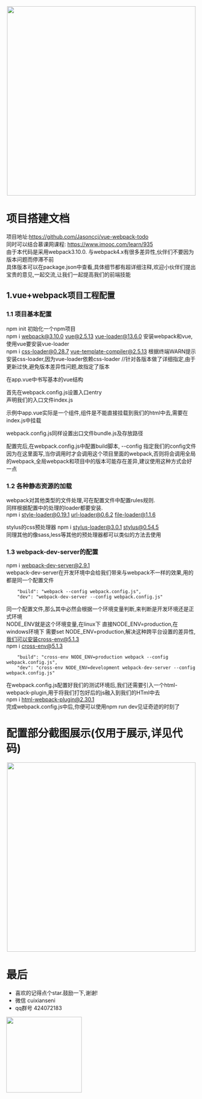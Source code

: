 <div align="center  ">
    <img src="https://jason-1255999874.cos.ap-beijing.myqcloud.com/vue%2Bwebpack.png" width="500px" />
</div>

# 项目搭建文档
项目地址:https://github.com/Jasonccj/vue-webpack-todo   
同时可以结合慕课网课程: https://www.imooc.com/learn/935   
由于本代码是采用webpack3.10.0. 与webpack4.x有很多差异性,伙伴们不要因为版本问题而停滞不前   
具体版本可以在package.json中查看,具体细节都有超详细注释,欢迎小伙伴们提出宝贵的意见,一起交流,让我们一起提高我们的前端技能

## 1.vue+webpack项目工程配置
### 1.1 项目基本配置
npm init    初始化一个npm项目   
npm i webpack@3.10.0 vue@2.5.13 vue-loader@13.6.0  安装webpack和vue,使用vue要安装vue-loader   
npm i css-loader@0.28.7 vue-template-compiler@2.5.13 根据终端WARN提示安装css-loader,因为vue-loader依赖css-loader
//针对各版本做了详细指定,由于更新过快,避免版本差异性问题,故指定了版本

在app.vue中书写基本的vue结构   

首先在webpack.config.js设置入口entry   
声明我们的入口文件index.js

示例中app.vue实际是一个组件,组件是不能直接挂载到我们的html中去,需要在index.js中挂载

webpack.config.js同样设置出口文件bundle.js及存放路径

配置完后,在webpack.config.js中配置build脚本, --config 指定我们的config文件 因为在这里面写,当你调用时才会调用这个项目里面的webpack,否则将会调用全局的webpack,全局webpack和项目中的版本可能存在差异,建议使用这种方式会好一点

### 1.2 各种静态资源的加载
webpack对其他类型的文件处理,可在配置文件中配置rules规则.   
同样根据配置中的处理的loader都要安装.   
npm i style-loader@0.19.1 url-loader@0.6.2 file-loader@1.1.6   

stylus的css预处理器 npm i stylus-loader@3.0.1 stylus@0.54.5   
同理其他的像sass,less等其他的预处理器都可以类似的方法去使用   

### 1.3 webpack-dev-server的配置
npm i webpack-dev-server@2.9.1     
webpack-dev-server在开发环境中会给我们带来与webpack不一样的效果,用的都是同一个配置文件
```
    "build": "webpack --config webpack.config.js",
    "dev": "webpack-dev-server --config webpack.config.js"
```
同一个配置文件,那么其中必然会根据一个环境变量判断,来判断是开发环境还是正式环境   
NODE_ENV就是这个环境变量,在linux下 直接NODE_ENV=production,在windows环境下 需要set NODE_ENV=production,解决这种跨平台设置的差异性,我们可以安装cross-env@5.1.3  
npm i cross-env@5.1.3
```
    "build": "cross-env NODE_ENV=production webpack --config webpack.config.js",
    "dev": "cross-env NODE_ENV=development webpack-dev-server --config webpack.config.js"
```
在webpack.config.js配置好我们的测试环境后,我们还需要引入一个html-webpack-plugin,用于将我们打包好后的js融入到我们的HTml中去   
npm i html-webpack-plugin@2.30.1   
完成webpack.config.js中后,你便可以使用npm run dev见证奇迹的时刻了

# 配置部分截图展示(仅用于展示,详见代码)
<div align="center  ">
    <img src="https://jason-1255999874.cos.ap-beijing.myqcloud.com/img/)N4%5D%24KNHIWYKTK2%25%7D%40%40K_K6.png" width="500px" />
</div>

# 最后
- 喜欢的记得点个star.鼓励一下,谢谢!
- 微信 cuixianseni
- qq群号 424072183

<div align="left">
    <img src="https://jason-1255999874.cos.ap-beijing.myqcloud.com/img/mpvue%2Cjava%2C%E5%B0%8F%E7%A8%8B%E5%BA%8F%E7%BE%A4%E8%81%8A%E4%BA%8C%E7%BB%B4%E7%A0%81.png" width="200px" />
</div>